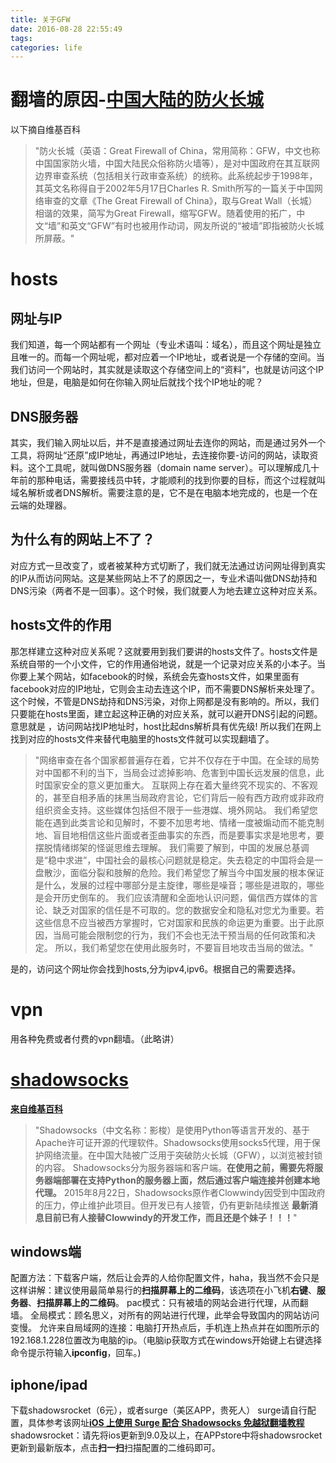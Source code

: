 ```yaml
---
title: 关于GFW
date: 2016-08-28 22:55:49
tags:
categories: life
---
```


# 翻墙的原因-[中国大陆的防火长城][1]
以下摘自维基百科
> "防火长城（英语：Great Firewall of China，常用简称：GFW，中文也称中国国家防火墙，中国大陆民众俗称防火墙等），是对中国政府在其互联网边界审查系统（包括相关行政审查系统）的统称。此系统起步于1998年，其英文名称得自于2002年5月17日Charles R. Smith所写的一篇关于中国网络审查的文章《The Great Firewall of China》，取与Great Wall（长城）相谐的效果，简写为Great Firewall，缩写GFW。随着使用的拓广，中文“墙”和英文“GFW”有时也被用作动词，网友所说的“被墙”即指被防火长城所屏蔽。"

<!--more-->
# hosts

## 网址与IP
我们知道，每一个网站都有一个网址（专业术语叫：域名），而且这个网址是独立且唯一的。而每一个网址呢，都对应着一个IP地址，或者说是一个存储的空间。当我们访问一个网站时，其实就是读取这个存储空间上的“资料”，也就是访问这个IP地址，但是，电脑是如何在你输入网址后就找个找个IP地址的呢？
## DNS服务器
其实，我们输入网址以后，并不是直接通过网址去连你的网站，而是通过另外一个工具，将网址“还原”成IP地址，再通过IP地址，去连接你要-访问的网站，读取资料。这个工具呢，就叫做DNS服务器（domain name server）。可以理解成几十年前的那种电话，需要接线员中转，才能顺利的找到你要的目标，而这个过程就叫域名解析或者DNS解析。需要注意的是，它不是在电脑本地完成的，也是一个在云端的处理器。
## 为什么有的网站上不了？
对应方式一旦改变了，或者被某种方式切断了，我们就无法通过访问网址得到真实的IP从而访问网站。这是某些网站上不了的原因之一，专业术语叫做DNS劫持和DNS污染（两者不是一回事）。这个时候，我们就要人为地去建立这种对应关系。
## hosts文件的作用
那怎样建立这种对应关系呢？这就要用到我们要讲的hosts文件了。hosts文件是系统自带的一个小文件，它的作用通俗地说，就是一个记录对应关系的小本子。当你要上某个网站，如facebook的时候，系统会先查hosts文件，如果里面有facebook对应的IP地址，它则会主动去连这个IP，而不需要DNS解析来处理了。这个时候，不管是DNS劫持和DNS污染，对你上网都是没有影响的。所以，我们只要能在hosts里面，建立起这种正确的对应关系，就可以避开DNS引起的问题。意思就是 ，访问网站找IP地址时，host比起dns解析具有优先级!
所以我们在网上找到对应的hosts文件来替代电脑里的hosts文件就可以实现翻墙了。

> "网络审查在各个国家都普遍存在着，它并不仅存在于中国。在全球的局势对中国都不利的当下，当局会过滤掉影响、危害到中国长远发展的信息，此时国家安全的意义更加重大。
互联网上存在着大量终究不现实的、不客观的，甚至自相矛盾的抹黑当局政府言论，它们背后一般有西方政府或非政府组织资金支持。这些媒体包括但不限于一些港媒、境外网站。
我们希望您能在遇到此类言论和见解时，不要不加思考地、情绪一度被煽动而不能克制地、盲目地相信这些片面或者歪曲事实的东西，而是要事实求是地思考，要摆脱情绪绑架的怪诞思维去理解。
我们需要了解到，中国的发展总基调是“稳中求进”，中国社会的最核心问题就是稳定。失去稳定的中国将会是一盘散沙，面临分裂和肢解的危险。我们希望您了解当今中国发展的根本保证是什么，发展的过程中哪部分是主旋律，哪些是噪音；哪些是进取的，哪些是会开历史倒车的。
我们应该清醒和全面地认识问题，偏信西方媒体的言论、缺乏对国家的信任是不可取的。您的数据安全和隐私对您尤为重要。若这些信息不应当被西方掌握时，它对国家和民族的命运更为重要。出于此原因，当局可能会限制您的行为，我们不会也无法干预当局的任何政策和决定。
所以，我们希望您在使用此服务时，不要盲目地攻击当局的做法。"

是的，访问这个网址你会找到hosts,分为ipv4,ipv6。根据自己的需要选择。
# vpn
用各种免费或者付费的vpn翻墙。（此略讲）

# [shadowsocks][3]

[**来自维基百科**][4]

> "Shadowsocks（中文名称：影梭）是使用Python等语言开发的、基于Apache许可证开源的代理软件。Shadowsocks使用socks5代理，用于保护网络流量。在中国大陆被广泛用于突破防火长城（GFW），以浏览被封锁的内容。
Shadowsocks分为服务器端和客户端。**在使用之前，需要先将服务器端部署在支持Python的服务器上面，然后通过客户端连接并创建本地代理。**
2015年8月22日，Shadowsocks原作者Clowwindy因受到中国政府的压力，停止维护此项目。但开发已有人接管，仍有更新陆续推送
**最新消息目前已有人接替Clowwindy的开发工作，而且还是个妹子！！！**"

## windows端
配置方法：下载客户端，然后让会弄的人给你配置文件，haha，我当然不会只是这样讲解：建议使用最简单易行的**扫描屏幕上的二维码**，该选项在小飞机**右键**、**服务器**、**扫描屏幕上的二维码**。
pac模式：只有被墙的网站会进行代理，从而翻墙。
全局模式：顾名思义，对所有的网站进行代理，此举会导致国内的网站访问变慢。
允许来自局域网的连接：电脑打开热点后，手机连上热点并在如图所示的192.168.1.228位置改为电脑的ip。（电脑ip获取方式在windows开始键上右键选择命令提示符输入**ipconfig**，回车。)

## iphone/ipad
下载shadowsrocket（6元），或者surge（美区APP，贵死人）
surge请自行配置，具体参考该网址[**iOS 上使用 Surge 配合 Shadowsocks 免越狱翻墙教程**][6]
shadowsrocket：请先将ios更新到9.0及以上，在APPstore中将shadowsrocket更新到最新版本，点击**扫一扫**扫描配置的二维码即可。

[1]: https://zh.wikipedia.org/wiki/%E9%98%B2%E7%81%AB%E9%95%BF%E5%9F%8E
[2]: https://serve.netsh.org/pub/ipv6-hosts/
[3]: http://7xpqqp.com1.z0.glb.clouddn.com/lishx.comyzhx_ss_258_30.zip
[4]: https://zh.wikipedia.org/wiki/Shadowsocks
[6]: https://blog.netsh.org/posts/ios-surge-shadowsocks_2221.netsh.html